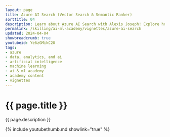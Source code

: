 ```yaml
---
layout: page
title: Azure AI Search (Vector Search & Semantic Ranker)
sorttitle: 04
description: Learn about Azure AI Search with Alexis Joseph! Explore how Vector Search and Semantic Ranker enhances your search efficiency., with code-first and Azure portal demos!
permalink: /skilling/ai-ml-academy/vignettes/azure-ai-search
updated: 2024-04-04
showbreadcrumb: true
youtubeid: Ye6zGMikC2U
tags:
- azure
- data, analytics, and ai
- artificial intelligence
- machine learning
- ai & ml academy
- academy content
- vignettes
---
```


# {{ page.title }}

{{ page.description }}

{% include youtubethumb.md showlink="true" %}